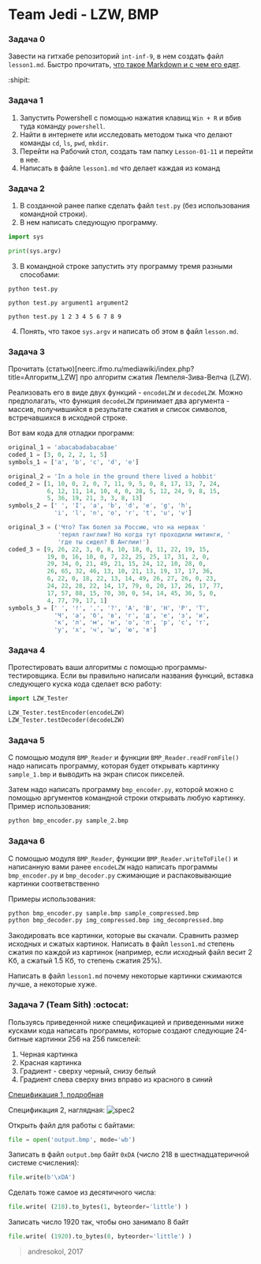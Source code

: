 # Team Jedi - LZW, BMP

### Задача 0

Завести на гитхабе репозиторий `int-inf-9`, в нем создать файл `lesson1.md`. Быстро прочитать, [что такое Markdown и с чем его едят](https://guides.github.com/features/mastering-markdown/).

:shipit:

### Задача 1

1. Запустить Powershell с помощью нажатия клавищ `Win + R` и вбив туда команду `powershell`.
2. Найти в интернете или исследовать методом тыка что делают команды `cd`, `ls`, `pwd`, `mkdir`.
3. Перейти на Рабочий стол, создать там папку `Lesson-01-11` и перейти в нее.
4. Написать в файле `lesson1.md` что делает каждая из команд

### Задача 2

1. В созданной ранее папке сделать файл `test.py` (без использования командной строки).
2. В нем написать следующую программу.    
```python
import sys

print(sys.argv)
``` 
3. В командной строке запустить эту программу тремя разными способами:
```
python test.py
```
```
python test.py argument1 argument2
```
```
python test.py 1 2 3 4 5 6 7 8 9
```
4. Понять, что такое `sys.argv` и написать об этом в файл `lesson.md`.

### Задача 3

Прочитать (статью)[neerc.ifmo.ru/mediawiki/index.php?title=Алгоритм_LZW] про алгоритм сжатия Лемпеля-Зива-Велча (LZW).

Реализовать его в виде двух функций - `encodeLZW` и `decodeLZW`. Можно предполагать, что функция `decodeLZW` принимает два аргумента - массив, получившийся в результате сжатия и список символов, встречавшихся в исходной строке.

Вот вам кода для отладки программ:

```python
original_1 = 'abacabadabacabae'
coded_1 = [3, 0, 2, 2, 1, 5]
symbols_1 = ['a', 'b', 'c', 'd', 'e']

original_2 = 'In a hole in the ground there lived a hobbit'
coded_2 = [1, 10, 0, 2, 0, 7, 11, 9, 5, 0, 8, 17, 13, 7, 24,
           6, 12, 11, 14, 10, 4, 0, 28, 5, 12, 24, 9, 8, 15,
           5, 36, 19, 21, 3, 3, 8, 13]
symbols_2 = [' ', 'I', 'a', 'b', 'd', 'e', 'g', 'h',
             'i', 'l', 'n', 'o', 'r', 't', 'u', 'v']

original_3 = ('Что? Так болел за Россию, что на нервах '
              'терял ганглии? Но когда тут проходили митинги, '
              'где ты сидел? В Англии!')
coded_3 = [9, 26, 22, 3, 0, 8, 10, 18, 0, 11, 22, 19, 15,
           19, 0, 16, 10, 0, 7, 22, 25, 25, 17, 31, 2, 0,
           29, 34, 0, 21, 49, 21, 15, 24, 12, 10, 28, 0,
           26, 65, 32, 46, 13, 10, 21, 13, 19, 17, 17, 36,
           6, 22, 0, 18, 22, 13, 14, 49, 26, 27, 26, 0, 23,
           24, 22, 28, 22, 14, 17, 79, 0, 20, 17, 26, 17, 77,
           17, 57, 88, 15, 70, 30, 0, 54, 14, 45, 36, 5, 0,
           4, 77, 79, 17, 1]
symbols_3 = [' ', '!', ',', '?', 'А', 'В', 'Н', 'Р', 'Т',
             'Ч', 'а', 'б', 'в', 'г', 'д', 'е', 'з', 'и',
             'к', 'л', 'м', 'н', 'о', 'п', 'р', 'с', 'т',
             'у', 'х', 'ч', 'ы', 'ю', 'я']
```

### Задача 4

Протестировать ваши алгоритмы с помощью программы-тестировщика. Если вы правильно написали названия функций, вставка следующего куска кода сделает всю работу:
```python
import LZW_Tester

LZW_Tester.testEncoder(encodeLZW)
LZW_Tester.testDecoder(decodeLZW)
```

### Задача 5

С помощью модуля `BMP_Reader` и функции `BMP_Reader.readFromFile()` надо написать программу, которая будет открывать картинку `sample_1.bmp` и выводить на экран список пикселей.

Затем надо написать программу `bmp_encoder.py`, которой можно с помощью аргументов командной строки открывать любую картинку. Пример использования:
```bash
python bmp_encoder.py sample_2.bmp
```

### Задача 6

С помощью модуля `BMP_Reader`, функции `BMP_Reader.writeToFile()` и написанную вами ранее `encodeLZW` надо написать программы `bmp_encoder.py` и `bmp_decoder.py` сжимающие и распаковывающие картинки соответвственно

Примеры использования:
```bash
python bmp_encoder.py sample.bmp sample_compressed.bmp
python bmp_decoder.py img_compressed.bmp img_decompressed.bmp
```

Закодировать все картинки, которые вы скачали. Сравнить размер исходных и сжатых картинок. Написать в файл `lesson1.md` степень сжатия по каждой из картинок (например, если исходный файл весит 2 Кб, а сжатый 1.5 Кб, то степень сжатия 25%).

Написать в файл `lesson1.md` почему некоторые картинки сжимаются лучше, а некоторые хуже.

### Задача 7 (Team Sith) :octocat:

Пользуясь приведенной ниже спецификацией и приведенными ниже кусками кода написать программы, которые создают следующие 24-битные картинки 256 на 256 пикселей:    
1. Черная картинка
2. Красная картинка    
2. Градиент - сверху черный, снизу белый    
3. Градиент слева сверху вниз вправо из красного в синий

[Спецификация 1, подробная](http://www.dragonwins.com/domains/getteched/bmp/bmpfileformat.htm)

Спецификация 2, наглядная:
![spec2](https://upload.wikimedia.org/wikipedia/commons/c/c4/BMPfileFormat.png)

Открыть файл для работы с байтами:
```python
file = open('output.bmp', mode='wb')
```

Записать в файл `output.bmp` байт `0xDA` (число 218 в шестнадцатеричной системе счисления):
```python
file.write(b'\xDA')
```

Сделать тоже самое из десятичного числа:
```python
file.write( (218).to_bytes(1, byteorder='little') )
```

Записать число 1920 так, чтобы оно занимало 8 байт
```python
file.write( (1920).to_bytes(8, byteorder='little') )
```

> andresokol, 2017